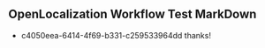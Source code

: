 ## OpenLocalization Workflow Test MarkDown
* c4050eea-6414-4f69-b331-c259533964dd thanks!

<!--HONumber=Jul16_HO4-->


